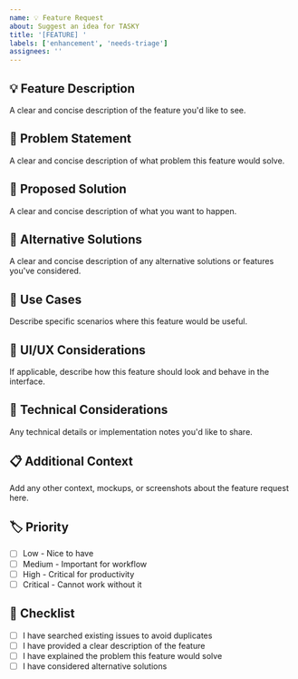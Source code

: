 ```yaml
---
name: 💡 Feature Request
about: Suggest an idea for TASKY
title: '[FEATURE] '
labels: ['enhancement', 'needs-triage']
assignees: ''
---
```


## 💡 **Feature Description**
A clear and concise description of the feature you'd like to see.

## 🎯 **Problem Statement**
A clear and concise description of what problem this feature would solve.

## 💭 **Proposed Solution**
A clear and concise description of what you want to happen.

## 🔄 **Alternative Solutions**
A clear and concise description of any alternative solutions or features you've considered.

## 📱 **Use Cases**
Describe specific scenarios where this feature would be useful.

## 🎨 **UI/UX Considerations**
If applicable, describe how this feature should look and behave in the interface.

## 🔧 **Technical Considerations**
Any technical details or implementation notes you'd like to share.

## 📋 **Additional Context**
Add any other context, mockups, or screenshots about the feature request here.

## 🏷️ **Priority**
- [ ] Low - Nice to have
- [ ] Medium - Important for workflow
- [ ] High - Critical for productivity
- [ ] Critical - Cannot work without it

## 📝 **Checklist**
- [ ] I have searched existing issues to avoid duplicates
- [ ] I have provided a clear description of the feature
- [ ] I have explained the problem this feature would solve
- [ ] I have considered alternative solutions

